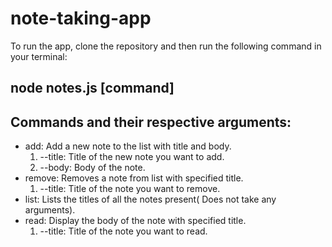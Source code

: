 # note-taking-app

To run the app, clone the repository and then run the following command in your terminal:
## node notes.js [command] <args>
  
## Commands and their respective arguments:
  - add: Add a new note to the list with title and body.
    1. --title: Title of the new note you want to add.
    2. --body: Body of the note.
  - remove: Removes a note from list with specified title.
    1. --title: Title of the note you want to remove.
  - list: Lists the titles of all the notes present( Does not take any arguments).
  - read: Display the body of the note with specified title.
    1. --title: Title of the note you want to read.
